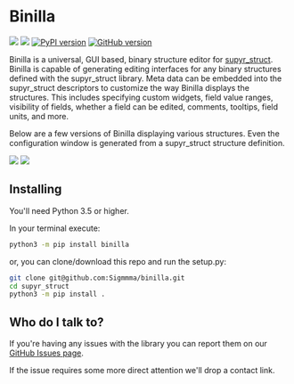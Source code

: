 # Binilla
[![](https://img.shields.io/pypi/dm/binilla)](https://pypistats.org/packages/binilla)
![](https://ci.appveyor.com/api/projects/status/github/Sigmmma/binilla?svg=true)
[![PyPI version](https://badge.fury.io/py/binilla.svg)](https://pypi.org/project/binilla/)
[![GitHub version](https://badge.fury.io/gh/Sigmmma%2Fbinilla.svg)](https://github.com/Sigmmma/binilla)


Binilla is a universal, GUI based, binary structure editor for [supyr_struct](https://github.com/Sigmmma/supyr_struct). Binilla is capable of generating editing interfaces for any binary structures defined with the supyr_struct library. Meta data can be embedded into the supyr_struct descriptors to customize the way Binilla displays the structures. This includes specifying custom widgets, field value ranges, visibility of fields, whether a field can be edited, comments, tooltips, field units, and more.

Below are a few versions of Binilla displaying various structures. Even the configuration window is generated from a supyr_struct structure definition.

![](https://i.imgur.com/ztaByUS.png)
![](https://i.imgur.com/deF6W8T.png)

## Installing

You'll need Python 3.5 or higher.

In your terminal execute:
```sh
python3 -m pip install binilla
```
or, you can clone/download this repo and run the setup.py:
```sh
git clone git@github.com:Sigmmma/binilla.git
cd supyr_struct
python3 -m pip install .
```
## Who do I talk to?

If you're having any issues with the library you can report them on our [GitHub Issues page](https://github.com/Sigmmma/binilla/issues).

If the issue requires some more direct attention we'll drop a contact link.
